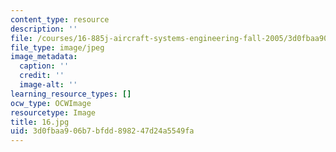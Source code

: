 ```yaml
---
content_type: resource
description: ''
file: /courses/16-885j-aircraft-systems-engineering-fall-2005/3d0fbaa906b7bfdd898247d24a5549fa_16.jpg
file_type: image/jpeg
image_metadata:
  caption: ''
  credit: ''
  image-alt: ''
learning_resource_types: []
ocw_type: OCWImage
resourcetype: Image
title: 16.jpg
uid: 3d0fbaa9-06b7-bfdd-8982-47d24a5549fa
---
```

